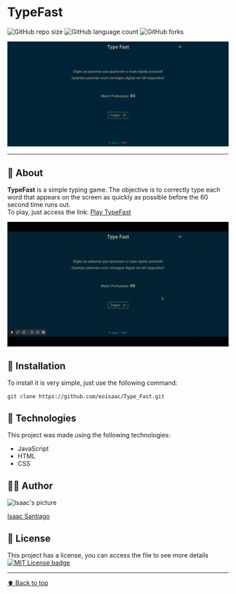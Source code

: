 #  TypeFast 

![GitHub repo size](https://img.shields.io/github/repo-size/eoisaac/Type_Fast?style=for-the-badge)
![GitHub language count](https://img.shields.io/github/languages/count/eoisaac/Type_Fast?style=for-the-badge)
![GitHub forks](https://img.shields.io/github/forks/eoisaac/Type_Fast?style=for-the-badge)

![TypeFast image preview](.github/readme-img.png)

---

## 🤔 About

**TypeFast** is a simple typing game. The objective is to correctly type each word that appears on the screen as quickly as possible before the 60 second time runs out.  
To play, just access the link: [Play TypeFast](https://eoisaac.github.io/Type_Fast/)


![TypeFast gameplay gif preview](.github/readme-gif.gif)

## 📁 Installation

To install it is very simple, just use the following command:

```
git clone https://github.com/eoisaac/Type_Fast.git
```

## 🔧 Technologies

This project was made using the following technologies:
- JavaScript
- HTML
- CSS

## 👨‍💻 Author

<img src="https://github.com/eoisaac.png" width="100px" alt="Isaac's picture">

[Isaac Santiago](https://github.com/eoisaac)

## 📝 License

This project has a license, you can access the file to see more details    
[![MIT License badge](https://img.shields.io/github/license/eoisaac/Type_Fast?color=green&style=flat-square)](LICENSE.md)

---

[⬆ Back to top](#TypeFast)